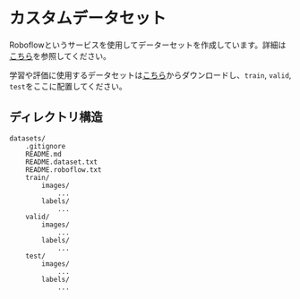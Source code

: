 # カスタムデータセット

Roboflowというサービスを使用してデーターセットを作成しています。詳細は[こちら](https://universe.roboflow.com/hoku/sugarcane-3vhxz)を参照してください。

学習や評価に使用するデータセットは[こちら](https://universe.roboflow.com/hoku/sugarcane-3vhxz/dataset/11)からダウンロードし、`train`, `valid`, `test`をここに配置してください。

## ディレクトリ構造

```plaintext
datasets/
    .gitignore
    README.md
    README.dataset.txt
    README.roboflow.txt
    train/
        images/
            ...
        labels/
            ...
    valid/
        images/
            ...
        labels/
            ...
    test/
        images/
            ...
        labels/
            ...
```
